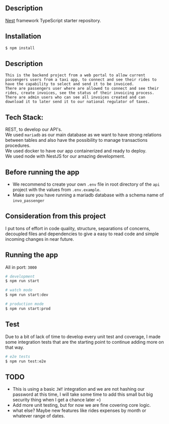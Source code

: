 ## Description

[Nest](https://github.com/nestjs/nest) framework TypeScript starter repository.

## Installation

```bash
$ npm install
```

## Description

```
This is the backend project from a web portal to allow current passengers users from a taxi app, to connect and see their rides to have the capability to select and send it to be invoiced.
There are passengers user where are allowed to connect and see their rides, create invoices, see the status of their invoicing process.
There are admin users who can see all invoices created and can download it to later send it to our national regulator of taxes.
```

## Tech Stack:

REST, to develop our API's. \
We used `mariadb` as our main database as we want to have strong relations between tables and also have the possibility to manage transactions procedures.\
We used docker to have our app containerized and ready to deploy.\
We used node with NestJS for our amazing development.

## Before running the app

- We recommend to create your own `.env` file in root directory of the `api` project with the values from `.env.example`.
- Make sure you have running a mariadb database with a schema name of `invo_passenger`

## Consideration from this project

I put tons of effort in code quality, structure, separations of concerns, decoupled files and dependencies to give a easy to read code and simple incoming changes in near future.

## Running the app

All in port: `3000`

```bash
# development
$ npm run start

# watch mode
$ npm run start:dev

# production mode
$ npm run start:prod
```

## Test

Due to a bit of lack of time to develop every unit test and coverage, I made some integration tests that are the starting point to continue adding more on that way.

```bash
# e2e tests
$ npm run test:e2e
```

## TODO

- This is using a basic `JWT` integration and we are not hashing our password at this time, I will take some time to add this small but big security thing when I get a chance later =)
- Add more unit testing, but for now we are fine covering core logic.
- what else? Maybe new features like rides expenses by month or whatever range of dates.
